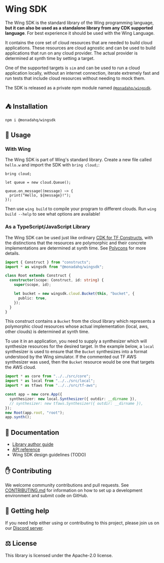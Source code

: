 # Wing SDK

The Wing SDK is the standard library of the Wing programming language, **but it can also be used as a standalone library from any CDK supported language**.
For best experience it should be used with the Wing Language.

It contains the core set of cloud resources that are needed to build cloud applications.
These resources are cloud agnostic and can be used to build applications that run on any cloud provider.
The actual provider is determined at synth time by setting a target.

One of the supported targets is `sim` and can be used to run a cloud application locally, without an internet connection, iterate extremely fast and run tests that include cloud resources without needing to mock them.

The SDK is released as a private npm module named
[`@monadahq/wingsdk`](https://github.com/monadahq/wingsdk/packages/1519521).

## ⛺ Installation
```shell
npm i @monadahq/wingsdk
```

## 📝 Usage

### With Wing

The Wing SDK is part of Wing's standard library. Create a new file called `hello.w` and import the SDK with `bring cloud;`:

```wing
bring cloud;

let queue = new cloud.Queue();

queue.on_message((message) ~> {
  print("Hello, ${message}!");
});
```

Then use `wing build` to compile your program to different clouds. Run `wing build --help` to see what options are available!

### As a TypeScript/JavaScript Library

The Wing SDK can be used just like ordinary [CDK for TF Constructs](https://github.com/hashicorp/terraform-cdk), with the distinctions that the resources are polymorphic and their concrete implementations are determined at synth time. See [Polycons](https://github.com/monadahq/polycons) for more details.

```ts
import { Construct } from "constructs";
import * as wingsdk from "@monadahq/wingsdk";

class Root extends Construct {
  constructor(scope: Construct, id: string) {
    super(scope, id);

    let bucket = new wingsdk.cloud.Bucket(this, "bucket", {
      public: true,
    });
  }
}
```

This construct contains a `Bucket` from the cloud library which represents a polymorphic cloud resources whose actual implementation (local, aws, other clouds) is determined at synth time.

To use it in an application, you need to supply a synthesizer which will synthesize resources for the desired target.
In the example below, a `local` synthesizer is used to ensure that the `Bucket` synthesizes into a format understood by the Wing simulator.
If the commented out TF AWS synthesizer was used, then the `Bucket` resource would be one that targets the AWS cloud.

```ts
import * as core from "../../src/core";
import * as local from "../../src/local";
import * as tfaws from "../../src/tf-aws";

const app = new core.App({
  synthesizer: new local.Synthesizer({ outdir: __dirname }),
  // synthesizer: new tfaws.Synthesizer({ outdir: __dirname }),
});
new Root(app.root, "root");
app.synth();
```

## 📖 Documentation

- [Library author guide](./docs)
- [API reference](./API.md)
- Wing SDK design guidelines (TODO)

## ✋ Contributing

We welcome community contributions and pull requests. See [CONTRIBUTING.md](./CONTRIBUTING.md) for information on how to set up a development environment and submit code on GitHub.

## 🐣 Getting help

If you need help either using or contributing to this project, please join us on our [Discord server](https://discord.gg/5tEWeXkZJg).

## ⚖️ License

This library is licensed under the Apache-2.0 license.
